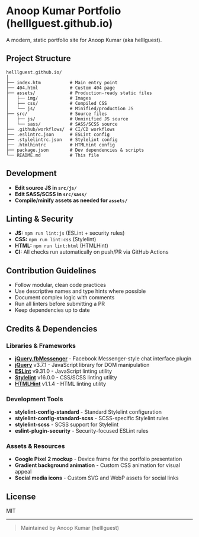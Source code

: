 # Anoop Kumar Portfolio (helllguest.github.io)

A modern, static portfolio site for Anoop Kumar (aka helllguest).

## Project Structure

```
helllguest.github.io/
│
├── index.htm           # Main entry point
├── 404.html            # Custom 404 page
├── assets/             # Production-ready static files
│   ├── img/            # Images
│   ├── css/            # Compiled CSS
│   └── js/             # Minified/production JS
├── src/                # Source files
│   ├── js/             # Unminified JS source
│   └── sass/           # SASS/SCSS source
├── .github/workflows/  # CI/CD workflows
├── .eslintrc.json      # ESLint config
├── .stylelintrc.json   # Stylelint config
├── .htmlhintrc         # HTMLHint config
├── package.json        # Dev dependencies & scripts
└── README.md           # This file
```

## Development

- **Edit source JS in `src/js/`**
- **Edit SASS/SCSS in `src/sass/`**
- **Compile/minify assets as needed for `assets/`**

## Linting & Security

- **JS:** `npm run lint:js` (ESLint + security rules)
- **CSS:** `npm run lint:css` (Stylelint)
- **HTML:** `npm run lint:html` (HTMLHint)
- **CI:** All checks run automatically on push/PR via GitHub Actions

## Contribution Guidelines

- Follow modular, clean code practices
- Use descriptive names and type hints where possible
- Document complex logic with comments
- Run all linters before submitting a PR
- Keep dependencies up to date

## Credits & Dependencies

### Libraries & Frameworks
- **[jQuery.fbMessenger](https://github.com/digitalbreed/jquery.fbmessenger)** - Facebook Messenger-style chat interface plugin
- **[jQuery](https://jquery.com/)** v3.7.1 - JavaScript library for DOM manipulation
- **[ESLint](https://eslint.org/)** v9.31.0 - JavaScript linting utility
- **[Stylelint](https://stylelint.io/)** v16.0.0 - CSS/SCSS linting utility
- **[HTMLHint](https://htmlhint.com/)** v1.1.4 - HTML linting utility

### Development Tools
- **stylelint-config-standard** - Standard Stylelint configuration
- **stylelint-config-standard-scss** - SCSS-specific Stylelint rules
- **stylelint-scss** - SCSS support for Stylelint
- **eslint-plugin-security** - Security-focused ESLint rules

### Assets & Resources
- **Google Pixel 2 mockup** - Device frame for the portfolio presentation
- **Gradient background animation** - Custom CSS animation for visual appeal
- **Social media icons** - Custom SVG and WebP assets for social links

## License

MIT

---

> Maintained by Anoop Kumar (helllguest) 